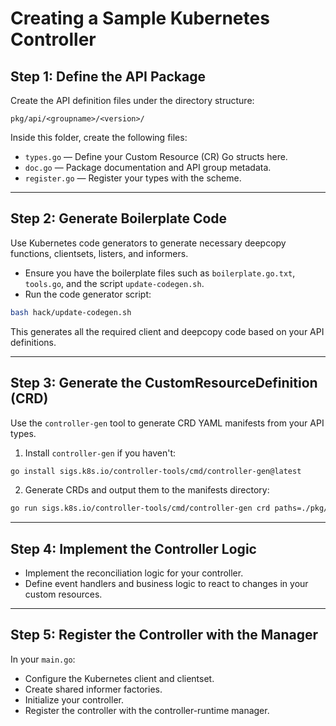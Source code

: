 # Creating a Sample Kubernetes Controller

## Step 1: Define the API Package

Create the API definition files under the directory structure:

```
pkg/api/<groupname>/<version>/
```

Inside this folder, create the following files:

* `types.go` — Define your Custom Resource (CR) Go structs here.
* `doc.go` — Package documentation and API group metadata.
* `register.go` — Register your types with the scheme.

---

## Step 2: Generate Boilerplate Code

Use Kubernetes code generators to generate necessary deepcopy functions, clientsets, listers, and informers.

* Ensure you have the boilerplate files such as `boilerplate.go.txt`, `tools.go`, and the script `update-codegen.sh`.
* Run the code generator script:

```bash
bash hack/update-codegen.sh
```

This generates all the required client and deepcopy code based on your API definitions.

---

## Step 3: Generate the CustomResourceDefinition (CRD)

Use the `controller-gen` tool to generate CRD YAML manifests from your API types.

1. Install `controller-gen` if you haven't:

```bash
go install sigs.k8s.io/controller-tools/cmd/controller-gen@latest
```

2. Generate CRDs and output them to the manifests directory:

```bash
go run sigs.k8s.io/controller-tools/cmd/controller-gen crd paths=./pkg/api/... output:crd:dir=./manifests
```

---

## Step 4: Implement the Controller Logic

* Implement the reconciliation logic for your controller.
* Define event handlers and business logic to react to changes in your custom resources.

---

## Step 5: Register the Controller with the Manager

In your `main.go`:

* Configure the Kubernetes client and clientset.
* Create shared informer factories.
* Initialize your controller.
* Register the controller with the controller-runtime manager.

